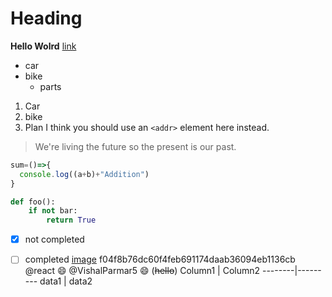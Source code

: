 # Heading
**Hello Wolrd** [link](http://www.google.com)
* car
* bike
  * parts
1. Car
2. bike
3. Plan
I think you should use an
`<addr>` element here instead.

> We're living the future so
> the present is our past.

```javascript
sum=()=>{
  console.log((a+b)+"Addition")
}
```
```python
def foo():
    if not bar:
        return True
```

- [x] not completed
- [ ] completed
[image](https://encrypted-tbn0.gstatic.com/images?q=tbn:ANd9GcT7HEr6fykbgN_GnedAp8PnRmCSGi96QBnqkA&usqp=CAU.jpg)
f04f8b76dc60f4feb691174daab36094eb1136cb
@react
:smile:
@VishalParmar5
:smile:
(~~hello~~)
Column1 | Column2
--------|---------
data1 | data2

 
